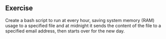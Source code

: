 ## Exercise
Create a bash script to run at every hour, saving system memory (RAM) usage to a specified file and at midnight it sends the content of the file to a specified email address, then starts over for the new day.


